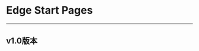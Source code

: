 # Edge Start Pages
---------------------------------------------------------------------------
## v1.0版本

